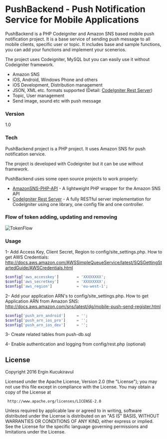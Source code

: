 # PushBackend - Push Notification Service for Mobile Applications

PushBackend is a PHP Codeigniter and Amazon SNS based mobile push notification project. It is a base service of sending push message to all mobile clients, specific user or topic. It includes base and sample functions, you can add your functions and implement your scenerios.

The project uses Codeigniter, MySQL but you can easily use it without Codeigniter framework. 

- Amazon SNS 
- iOS, Android, Windows Phone and others
- iOS Development, Distribution management
- JSON, XML etc. formats supported (Detail:  [CodeIgniter Rest Server])
- Topic, User management
- Send image, sound etc with push message


### Version
1.0

### Tech

PushBackend project is a PHP project. It uses Amazon SNS for push notification service.

The project is developed with Codeigniter but it can be use without framework.

PushBackend uses some open source projects to work properly:

* [AmazonSNS-PHP-API] - A lightweight PHP wrapper for the Amazon SNS API
* [CodeIgniter Rest Server] - A fully RESTful server implementation for CodeIgniter using one library, one config file and one controller.

### Flow of token adding, updating and removing

![TokenFlow](http://iravul.com/push/upload/TokenGeneration.png)

### Usage

1- Add Access Key, Client Secret, Region to config/site_settings.php. How to get AWS Credentials: http://docs.aws.amazon.com/AWSSimpleQueueService/latest/SQSGettingStartedGuide/AWSCredentials.html
```php
$config['aws_accesskey']        = 'XXXXXXXX';
$config['aws_secretkey']        = 'XXXXXXXX';
$config['aws_region']           = 'eu-west-1';
```

2- Add your application ARN's to config/site_settings.php. How to get Application ARN from Amazon SNS: http://docs.aws.amazon.com/sns/latest/dg/mobile-push-send-register.html
```php
$config['push_arn_android']     = '';
$config['push_arn_ios_pro']     = '';
$config['push_arn_ios_dev']     = '';
```

3- Create related tables from push-db.sql

4- Enable authentication and logging from config/rest.php (optional)

License
----
Copyright 2016 Ergin Kucukiravul

   Licensed under the Apache License, Version 2.0 (the "License");
   you may not use this file except in compliance with the License.
   You may obtain a copy of the License at

     http://www.apache.org/licenses/LICENSE-2.0

   Unless required by applicable law or agreed to in writing, software
   distributed under the License is distributed on an "AS IS" BASIS,
   WITHOUT WARRANTIES OR CONDITIONS OF ANY KIND, either express or implied.
   See the License for the specific language governing permissions and
   limitations under the License.





   [AmazonSNS-PHP-API]: <https://github.com/chrisbarr/AmazonSNS-PHP-API>
   [CodeIgniter Rest Server]: <https://github.com/philsturgeon/codeigniter-restserver>
